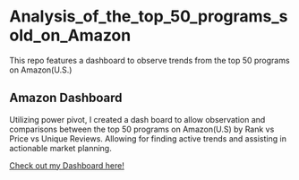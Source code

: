 # Analysis_of_the_top_50_programs_sold_on_Amazon
 This repo features a dashboard to observe trends from the top 50 programs on Amazon(U.S.)

 ## Amazon Dashboard
Utilizing power pivot, I created a dash board to allow observation and comparisons between the top 50 programs on Amazon(U.S) by Rank vs Price vs Unique Reviews. Allowing for finding active trends and assisting in actionable market planning.

[Check out my Dashboard here!](https://github.com/Billy-Shelton/Analysis_of_the_top_50_programs_sold_on_Amazon/tree/main/Comparison%20Dashboard)


